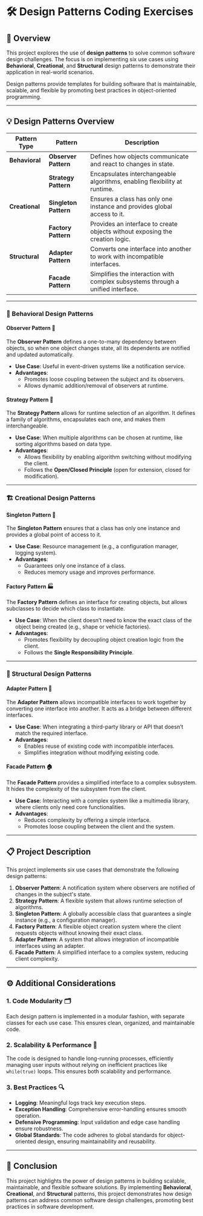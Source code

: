 # 🛠️ Design Patterns Coding Exercises

## 🚀 Overview

This project explores the use of **design patterns** to solve common software design challenges. The focus is on implementing six use cases using **Behavioral**, **Creational**, and **Structural** design patterns to demonstrate their application in real-world scenarios.

Design patterns provide templates for building software that is maintainable, scalable, and flexible by promoting best practices in object-oriented programming.

---

## 💡 Design Patterns Overview

| Pattern Type        | Pattern             | Description                                                                 |
|---------------------|---------------------|-----------------------------------------------------------------------------|
| **Behavioral**       | **Observer Pattern** | Defines how objects communicate and react to changes in state.               |
|                     | **Strategy Pattern** | Encapsulates interchangeable algorithms, enabling flexibility at runtime.    |
| **Creational**       | **Singleton Pattern**| Ensures a class has only one instance and provides global access to it.      |
|                     | **Factory Pattern**  | Provides an interface to create objects without exposing the creation logic. |
| **Structural**       | **Adapter Pattern**  | Converts one interface into another to work with incompatible interfaces.    |
|                     | **Facade Pattern**   | Simplifies the interaction with complex subsystems through a unified interface. |

---

### 🔄 Behavioral Design Patterns

#### **Observer Pattern** 👀

The **Observer Pattern** defines a one-to-many dependency between objects, so when one object changes state, all its dependents are notified and updated automatically.

- **Use Case**: Useful in event-driven systems like a notification service.
- **Advantages**:
  - Promotes loose coupling between the subject and its observers.
  - Allows dynamic addition/removal of observers at runtime.

#### **Strategy Pattern** 🔄

The **Strategy Pattern** allows for runtime selection of an algorithm. It defines a family of algorithms, encapsulates each one, and makes them interchangeable. 

- **Use Case**: When multiple algorithms can be chosen at runtime, like sorting algorithms based on data type.
- **Advantages**:
  - Allows flexibility by enabling algorithm switching without modifying the client.
  - Follows the **Open/Closed Principle** (open for extension, closed for modification).

---

### 🏗️ Creational Design Patterns

#### **Singleton Pattern** 🔑

The **Singleton Pattern** ensures that a class has only one instance and provides a global point of access to it.

- **Use Case**: Resource management (e.g., a configuration manager, logging system).
- **Advantages**:
  - Guarantees only one instance of a class.
  - Reduces memory usage and improves performance.

#### **Factory Pattern** 🏭

The **Factory Pattern** defines an interface for creating objects, but allows subclasses to decide which class to instantiate.

- **Use Case**: When the client doesn’t need to know the exact class of the object being created (e.g., shape or vehicle factories).
- **Advantages**:
  - Promotes flexibility by decoupling object creation logic from the client.
  - Follows the **Single Responsibility Principle**.

---

### 🧩 Structural Design Patterns

#### **Adapter Pattern** 🔌

The **Adapter Pattern** allows incompatible interfaces to work together by converting one interface into another. It acts as a bridge between different interfaces.

- **Use Case**: When integrating a third-party library or API that doesn’t match the required interface.
- **Advantages**:
  - Enables reuse of existing code with incompatible interfaces.
  - Simplifies integration without modifying existing code.

#### **Facade Pattern** 🏠

The **Facade Pattern** provides a simplified interface to a complex subsystem. It hides the complexity of the subsystem from the client.

- **Use Case**: Interacting with a complex system like a multimedia library, where clients only need core functionalities.
- **Advantages**:
  - Reduces complexity by offering a simple interface.
  - Promotes loose coupling between the client and the system.

---

## 📋 Project Description

This project implements six use cases that demonstrate the following design patterns:

1. **Observer Pattern**: A notification system where observers are notified of changes in the subject's state.
2. **Strategy Pattern**: A flexible system that allows runtime selection of algorithms.
3. **Singleton Pattern**: A globally accessible class that guarantees a single instance (e.g., a configuration manager).
4. **Factory Pattern**: A flexible object creation system where the client requests objects without knowing their exact class.
5. **Adapter Pattern**: A system that allows integration of incompatible interfaces using an adapter.
6. **Facade Pattern**: A simplified interface to a complex system, reducing client complexity.

---

## ⚙️ Additional Considerations

### 1. **Code Modularity** 🗂️

Each design pattern is implemented in a modular fashion, with separate classes for each use case. This ensures clean, organized, and maintainable code.

### 2. **Scalability & Performance** 🚀

The code is designed to handle long-running processes, efficiently managing user inputs without relying on inefficient practices like `while(true)` loops. This ensures both scalability and performance.

### 3. **Best Practices** 🔍

- **Logging**: Meaningful logs track key execution steps.
- **Exception Handling**: Comprehensive error-handling ensures smooth operation.
- **Defensive Programming**: Input validation and edge case handling ensure robustness.
- **Global Standards**: The code adheres to global standards for object-oriented design, ensuring maintainability and reusability.

---

## 📝 Conclusion

This project highlights the power of design patterns in building scalable, maintainable, and flexible software solutions. By implementing **Behavioral**, **Creational**, and **Structural** patterns, this project demonstrates how design patterns can address common software design challenges, promoting best practices in software development.
